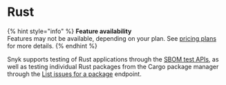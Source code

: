 # Rust

{% hint style="info" %}
**Feature availability**\
Features may not be available, depending on your plan. See [pricing plans](https://snyk.io/plans/) for more details.
{% endhint %}

Snyk supports testing of Rust applications through the [SBOM test APIs](../../snyk-api/rest-api-endpoint-test-an-sbom-document-for-vulnerabilities.md), as well as testing individual Rust packages from the Cargo package manager through the [List issues for a package](../../snyk-api/rest-api-endpoint-list-issues-for-a-package.md) endpoint.&#x20;
